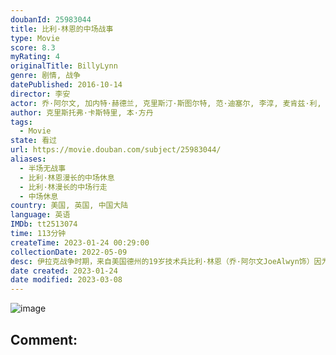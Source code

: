 ```yaml
---
doubanId: 25983044
title: 比利·林恩的中场战事
type: Movie
score: 8.3
myRating: 4
originalTitle: BillyLynn
genre: 剧情, 战争
datePublished: 2016-10-14
director: 李安
actor: 乔·阿尔文, 加内特·赫德兰, 克里斯汀·斯图尔特, 范·迪塞尔, 李淳, 麦肯兹·利, 史蒂夫·马丁, 克里斯·塔克, 本·普拉特, 阿图罗·卡斯特罗, 亚斯特罗, 博·纳普, 伊斯梅尔·克鲁斯·科尔多瓦, 巴尼·哈里斯, 布鲁斯·麦金农, 迪尔德丽·罗夫乔, 劳拉·兰迪, 艾伦·丹尼尔, 兰迪·冈萨雷斯, 蒂姆·布雷克·尼尔森, 杰克·蒂格, 吉纳维芙亚当斯, 乔顿卡尔文, 瑞奇·缪斯, 克莱尔·布朗森, 杰伊·彼得森, 法耶尔·阿尔, 克里斯托弗·马修·库克, 波·米切尔, 凯利·皮克勒
author: 克里斯托弗·卡斯特里, 本·方丹
tags:
  - Movie
state: 看过
url: https://movie.douban.com/subject/25983044/
aliases:
  - 半场无战事
  - 比利·林恩漫长的中场休息
  - 比利·林漫长的中场行走
  - 中场休息
country: 美国, 英国, 中国大陆
language: 英语
IMDb: tt2513074
time: 113分钟
createTime: 2023-01-24 00:29:00
collectionDate: 2022-05-09
desc: 伊拉克战争时期，来自美国德州的19岁技术兵比利·林恩（乔·阿尔文JoeAlwyn饰）因为一段偶然拍摄的视频而家喻户晓。那是一次规模不大却激烈非常的遭遇战，战斗中林恩所在的B班班长（范·迪塞尔V...
date created: 2023-01-24
date modified: 2023-03-08
---
```


![image](p2391542403.jpg)

Comment:
---
